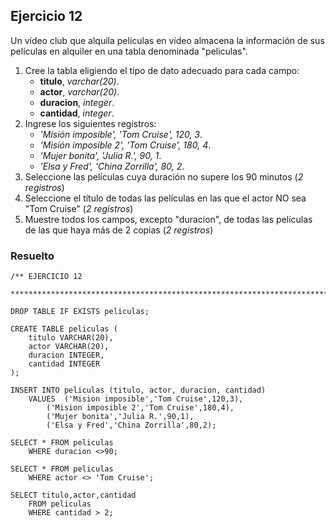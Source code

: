 ## Ejercicio 12

Un vídeo club que alquila películas en vídeo almacena la información de sus películas en alquiler en una tabla denominada "peliculas".

1. Cree la tabla eligiendo el tipo de dato adecuado para cada campo:
	* **titulo**, *varchar(20)*.
	* **actor**, *varchar(20)*.
	* **duracion**, *integer*.
	* **cantidad**, *integer*.
2. Ingrese los siguientes registros:
	* *'Misión imposible', 'Tom Cruise', 120, 3*.
	* *'Misión imposible 2', 'Tom Cruise', 180, 4*.
	* *'Mujer bonita', 'Julia R.', 90, 1*.
	* *'Elsa y Fred', 'China Zorrilla', 80, 2*.
3. Seleccione las películas cuya duración no supere los 90 minutos (*2 registros*)
4. Seleccione el título de todas las películas en las que el actor NO sea "Tom Cruise" (*2 registros*)
5. Muestre todos los campos, excepto "duracion", de todas las películas de las que haya más de 2 copias (*2 registros*)


### Resuelto	
``` 			
/** EJERCICIO 12
 ******************************************************************************/

DROP TABLE IF EXISTS peliculas;

CREATE TABLE peliculas (
	titulo VARCHAR(20),
	actor VARCHAR(20),
	duracion INTEGER,
	cantidad INTEGER
);

INSERT INTO peliculas (titulo, actor, duracion, cantidad)
	VALUES	('Mision imposible','Tom Cruise',120,3),
		('Mision imposible 2','Tom Cruise',180,4),
		('Mujer bonita','Julia R.',90,1),
		('Elsa y Fred','China Zorrilla',80,2);
		
SELECT * FROM peliculas
	WHERE duracion <>90;
	
SELECT * FROM peliculas
	WHERE actor <> 'Tom Cruise';
	
SELECT titulo,actor,cantidad
	FROM peliculas
	WHERE cantidad > 2;


``` 			
